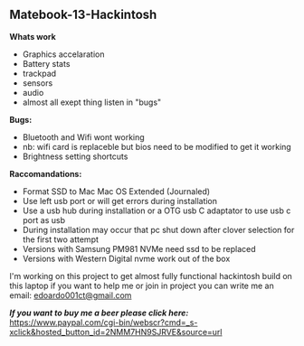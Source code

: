 ## Matebook-13-Hackintosh


**Whats work**
* Graphics accelaration
* Battery stats 
* trackpad
* sensors 
* audio
* almost all exept thing listen in "bugs"

**Bugs:**
* Bluetooth and Wifi wont working
* nb: wifi card is replaceble but bios need to be modified to get it working
* Brightness setting shortcuts

**Raccomandations:**
* Format SSD to Mac  Mac OS Extended (Journaled)
* Use left usb port or will get errors during installation
* Use a usb hub during installation or a OTG usb C adaptator to use usb c port as usb
* During installation may occur that pc shut down after clover selection for the first two attempt
* Versions with Samsung PM981 NVMe need ssd to be replaced
* Versions with Western Digital nvme work out of the box 

I'm working on this project to get almost fully functional hackintosh build on this laptop
if you want to help me or join in project you can write me an email: edoardo001ct@gmail.com

_**If you want to buy me a beer please click here:**_
https://www.paypal.com/cgi-bin/webscr?cmd=_s-xclick&hosted_button_id=2NMM7HN9SJRVE&source=url
